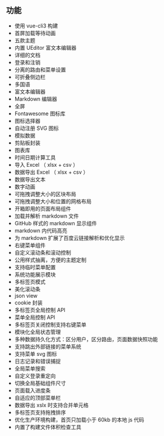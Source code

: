 
## 功能

* 使用 vue-cli3 构建
* 首屏加载等待动画
* 五款主题
* 内置 UEditor 富文本编辑器
* 详细的文档
* 登录和注销
* 分离的路由和菜单设置
* 可折叠侧边栏
* 多国语
* 富文本编辑器
* Markdown 编辑器
* 全屏
* Fontawesome 图标库
* 图标选择器
* 自动注册 SVG 图标
* 模拟数据
* 剪贴板封装
* 图表库
* 时间日期计算工具
* 导入 Excel （ xlsx + csv ）
* 数据导出 Excel （ xlsx + csv ）
* 数据导出文本
* 数字动画
* 可拖拽调整大小的区块布局
* 可拖拽调整大小和位置的网格布局
* 开箱即用的页面布局组件
* 加载并解析 markdown 文件
* GitHub 样式的 markdown 显示组件
* markdown 内代码高亮
* 为 markdown 扩展了百度云链接解析和优化显示
* 右键菜单组件
* 自定义滚动条和滚动控制
* 公用样式抽离，方便的主题定制
* 支持临时菜单配置
* 系统功能展示模块
* 多标签页模式 
* 美化滚动条
* json view
* cookie 封装 
* 多标签页全局控制 API
* 菜单全局控制 API 
* 多标签页关闭控制支持右键菜单
* 模块化全局状态管理 
* 多种数据持久化方式：区分用户，区分路由，页面数据快照功能 
* 支持跳出外部链接的菜单系统 
* 支持菜单 svg 图标 
* 日志记录和错误捕捉 
* 全局菜单搜索 
* 自定义登录重定向 
* 切换全局基础组件尺寸 
* 页面载入进度条 
* 自适应的顶部菜单栏 
* 数据导出 xslx 时支持合并单元格 
* 多标签页支持拖拽排序 
* 优化生产环境构建，首页只加载小于 60kb 的本地 js 代码
* 内置了构建文件体积检查工具 

